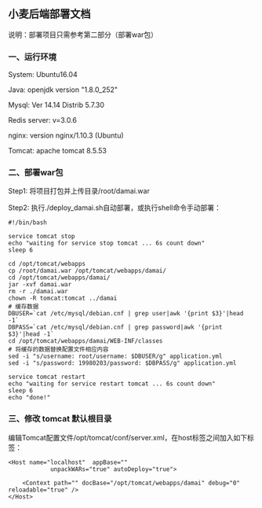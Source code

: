 ## 小麦后端部署文档

说明：部署项目只需参考第二部分（部署war包）

###  一、运行环境

System: Ubuntu16.04

Java: openjdk version "1.8.0_252"

Mysql: Ver 14.14 Distrib 5.7.30

Redis server: v=3.0.6

nginx: version nginx/1.10.3 (Ubuntu)

Tomcat: apache tomcat 8.5.53

### 二、部署war包

Step1: 将项目打包并上传目录/root/damai.war

Step2: 执行./deploy_damai.sh自动部署，或执行shell命令手动部署：

```shell
#!/bin/bash

service tomcat stop
echo "waiting for service stop tomcat ... 6s count down"
sleep 6

cd /opt/tomcat/webapps
cp /root/damai.war /opt/tomcat/webapps/damai/
cd /opt/tomcat/webapps/damai/
jar -xvf damai.war
rm -r ./damai.war
chown -R tomcat:tomcat ../damai
# 缓存数据
DBUSER=`cat /etc/mysql/debian.cnf | grep user|awk '{print $3}'|head -1`
DBPASS=`cat /etc/mysql/debian.cnf | grep password|awk '{print $3}'|head -1`
cd /opt/tomcat/webapps/damai/WEB-INF/classes
# 将缓存的数据替换配置文件相应内容
sed -i "s/username: root/username: $DBUSER/g" application.yml
sed -i "s/password: 19980203/password: $DBPASS/g" application.yml

service tomcat restart
echo "waiting for service restart tomcat ... 6s count down"
sleep 6
echo "done!"
```



### 三、修改 tomcat 默认根目录

编辑Tomcat配置文件/opt/tomcat/conf/server.xml，在host标签之间加入如下标签：

```shell
<Host name="localhost"  appBase=""
            unpackWARs="true" autoDeploy="true">
 
	<Context path="" docBase="/opt/tomcat/webapps/damai" debug="0" reloadable="true" />
</Host>
```

